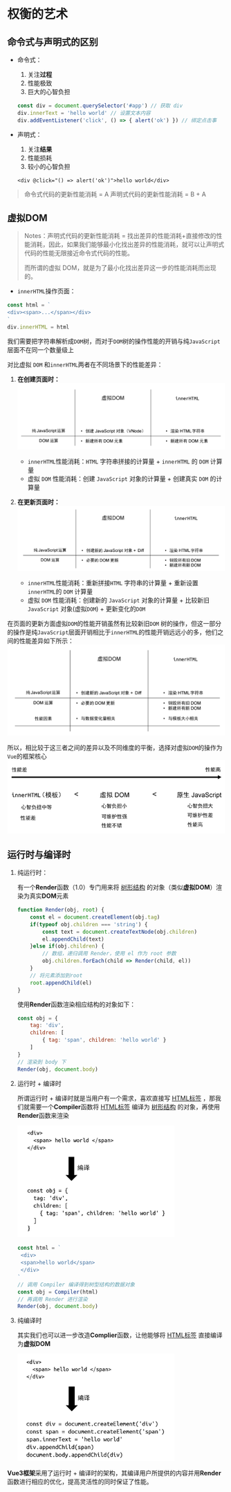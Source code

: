 
# 权衡的艺术

## 命令式与声明式的区别

- 命令式：

  1. 关注**过程**
  2. 性能极致
  3. 巨大的心智负担

  ```js
  const div = document.querySelector('#app') // 获取 div
  div.innerText = 'hello world' // 设置文本内容
  div.addEventListener('click', () => { alert('ok') }) // 绑定点击事
  ```

- 声明式：

  1. 关注**结果**
  2. 性能损耗
  3. 较小的心智负担

  ```vue
  <div @click="() => alert('ok')">hello world</div>
  ```

> 命令式代码的更新性能消耗 = A
> 声明式代码的更新性能消耗 = B + A

## 虚拟DOM

> Notes：声明式代码的更新性能消耗 = 找出差异的性能消耗+直接修改的性能消耗，因此，如果我们能够最小化找出差异的性能消耗，就可以让声明式代码的性能无限接近命令式代码的性能。
>
> 而所谓的虚拟 DOM，就是为了最小化找出差异这一步的性能消耗而出现的。

- `innerHTML`操作页面：

```js
const html = `
<div><span>...</span></div>
`
div.innerHTML = html
```

我们需要把字符串解析成`DOM`树，而对于`DOM`树的操作性能的开销与纯`JavaScript`层面不在同一个数量级上

对比虚拟 `DOM` 和`innerHTML`两者在不同场景下的性能差异：

1. **在创建页面时：**![image-20231113170704624](.\images\image-20231113170704624.png)
   - `innerHTML`性能消耗：`HTML` 字符串拼接的计算量 + `innerHTML` 的 `DOM` 计算量
   - 虚拟 `DOM` 性能消耗：创建 `JavaScript` 对象的计算量 + 创建真实 `DOM` 的计算量

2. **在更新页面时：**![image-20231113174209567](.\images\image-20231113174209567.png)
   - `innerHTML`性能消耗：重新拼接`HTML` 字符串的计算量 + 重新设置`innerHTML`的 `DOM` 计算量
   - 虚拟 `DOM` 性能消耗：创建新的 `JavaScript` 对象的计算量 + 比较新旧 `JavaScript` 对象(虚拟`DOM`) + 更新变化的`DOM`

在页面的更新方面虚拟`DOM`的性能开销虽然有比较新旧`DOM` 树的操作，但这一部分的操作是纯`JavaScript`层面开销相比于`innerHTML`的性能开销远远小的多，他们之间的性能差异如下所示：![image-20231113175133602](.\images\image-20231113175133602.png)

所以，相比较于这三者之间的差异以及不同维度的平衡，选择对虚拟`DOM`的操作为`Vue`的框架核心![image-20231113175540813](.\images\image-20231113175540813.png)

## 运行时与编译时

1. 纯运行时：

   有一个**Render**函数（1.0）专门用来将 <u>树形结构</u> 的对象（类似**虚拟DOM**）渲染为真实**DOM**元素

   ```js
   function Render(obj, root) {
       const el = document.createElement(obj.tag)
       if(typeof obj.children === 'string') {
           const text = document.createTextNode(obj.children)
           el.appendChild(text)
       }else if(obj.children) {
           // 数组，递归调用 Render，使用 el 作为 root 参数
           obj.children.forEach(child => Render(child, el))
       }
       // 将元素添加到root
       root.appendChild(el)
   }
   ```

   使用**Render**函数渲染相应结构的对象如下：

   ```js
   const obj = {
       tag: 'div',
       children: [
           { tag: 'span', children: 'hello world' }
       ]
   }
   // 渲染到 body 下
   Render(obj, document.body)
   ```

2. 运行时 + 编译时

   所谓运行时 + 编译时就是当用户有一个需求，喜欢直接写 <u>HTML标签</u> ，那我们就需要一个**Compiler**函数将 <u>HTML标签</u> 编译为 <u>树形结构</u> 的对象，再使用**Render**函数来渲染

   <img src=".\images\image-20231120111544065.png" alt="image-20231120111544065" style="zoom: 67%;margin: 0 auto" />

   ```js
   const html = `
    <div>
    <span>hello world</span>
    </div>
   `
   // 调用 Compiler 编译得到树型结构的数据对象
   const obj = Compiler(html)
   // 再调用 Render 进行渲染
   Render(obj, document.body)
   ```

3. 纯编译时

   其实我们也可以进一步改造**Complier**函数，让他能够将 <u>HTML标签</u> 直接编译为**虚拟DOM**

   <img src=".\images\image-20231120111909206.png" alt="image-20231120111909206" style="zoom:67%;margin: 0 auto" />

**Vue3框架**采用了运行时 + 编译时的架构，其编译用户所提供的内容并用**Render**函数进行相应的优化，提高灵活性的同时保证了性能。
